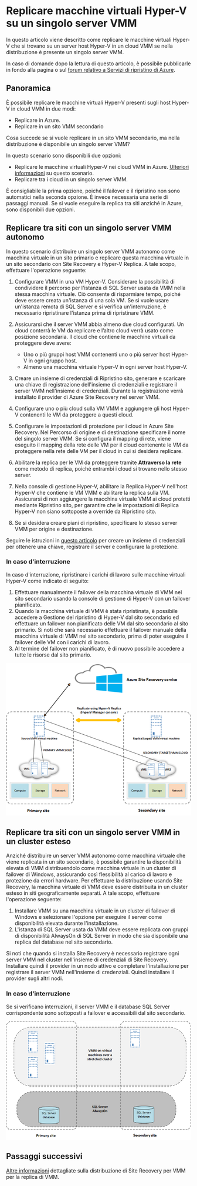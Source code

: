 
<properties
	pageTitle="Azure Site Recovery: Replicare macchine virtuali Hyper-V su un singolo server VMM | Microsoft Azure"
	description="In questo articolo viene descritto come replicare le macchine virtuali Hyper-V se si ha un singolo server VMM."
	services="site-recovery"
	documentationCenter=""
	authors="rayne-wiselman"
	manager="jwhit"
	editor=""/>

<tags
	ms.service="site-recovery"
	ms.devlang="na"
	ms.topic="article"
	ms.tgt_pltfrm="na"
	ms.workload="backup-recovery"
	ms.date="07/06/2016"
	ms.author="raynew"/>

#  Replicare macchine virtuali Hyper-V su un singolo server VMM

In questo articolo viene descritto come replicare le macchine virtuali Hyper-V che si trovano su un server host Hyper-V in un cloud VMM se nella distribuzione è presente un singolo server VMM.

In caso di domande dopo la lettura di questo articolo, è possibile pubblicarle in fondo alla pagina o sul [forum relativo a Servizi di ripristino di Azure](https://social.msdn.microsoft.com/forums/azure/home?forum=hypervrecovmgr).

## Panoramica

È possibile replicare le macchine virtuali Hyper-V presenti sugli host Hyper-V in cloud VMM in due modi:

- Replicare in Azure.
- Replicare in un sito VMM secondario

Cosa succede se si vuole replicare in un sito VMM secondario, ma nella distribuzione è disponibile un singolo server VMM?

In questo scenario sono disponibili due opzioni:

- Replicare le macchine virtuali Hyper-V nei cloud VMM in Azure. [Ulteriori informazioni](site-recovery-vmm-to-azure.md) su questo scenario.
- Replicare tra i cloud in un singolo server VMM.

È consigliabile la prima opzione, poiché il failover e il ripristino non sono automatici nella seconda opzione. È invece necessaria una serie di passaggi manuali. Se si vuole eseguire la replica tra siti anziché in Azure, sono disponibili due opzioni.


## Replicare tra siti con un singolo server VMM autonomo

In questo scenario distribuire un singolo server VMM autonomo come macchina virtuale in un sito primario e replicare questa macchina virtuale in un sito secondario con Site Recovery e Hyper-V Replica. A tale scopo, effettuare l'operazione seguente:

1. Configurare VMM in una VM Hyper-V. Considerare la possibilità di condividere il percorso per l'istanza di SQL Server usata da VMM nella stessa macchina virtuale. Ciò consente di risparmiare tempo, poiché deve essere creata un'istanza di una sola VM. Se si vuole usare un'istanza remota di SQL Server e si verifica un'interruzione, è necessario ripristinare l'istanza prima di ripristinare VMM.
2. Assicurarsi che il server VMM abbia almeno due cloud configurati. Un cloud conterrà le VM da replicare e l’altro cloud verrà usato come posizione secondaria. Il cloud che contiene le macchine virtuali da proteggere deve avere:

	- Uno o più gruppi host VMM contenenti uno o più server host Hyper-V in ogni gruppo host.
	- Almeno una macchina virtuale Hyper-V in ogni server host Hyper-V.
3. Creare un insieme di credenziali di Ripristino sito, generare e scaricare una chiave di registrazione dell'insieme di credenziali e registrare il server VMM nell'insieme di credenziali. Durante la registrazione verrà installato il provider di Azure Site Recovery nel server VMM.
4. Configurare uno o più cloud sulla VM VMM e aggiungere gli host Hyper-V contenenti le VM da proteggere a questi cloud.
3. Configurare le impostazioni di protezione per i cloud in Azure Site Recovery. Nel Percorso di origine e di destinazione specificare il nome del singolo server VMM. Se si configura il mapping di rete, viene eseguito il mapping della rete delle VM per il cloud contenente le VM da proteggere nella rete delle VM per il cloud in cui si desidera replicare.
4. Abilitare la replica per le VM da proteggere tramite **Attraverso la rete** come metodo di replica, poiché entrambi i cloud si trovano nello stesso server.
4. Nella console di gestione Hyper-V, abilitare la Replica Hyper-V nell'host Hyper-V che contiene le VM VMM e abilitare la replica sulla VM. Assicurarsi di non aggiungere la macchina virtuale VMM ai cloud protetti mediante Ripristino sito, per garantire che le impostazioni di Replica Hyper-V non siano sottoposte a override da Ripristino sito.
5. Se si desidera creare piani di ripristino, specificare lo stesso server VMM per origine e destinazione.

Seguire le istruzioni in [questo articolo](site-recovery-vmm-to-vmm.md) per creare un insieme di credenziali per ottenere una chiave, registrare il server e configurare la protezione.

### In caso d'interruzione

In caso d'interruzione, ripristinare i carichi di lavoro sulle macchine virtuali Hyper-V come indicato di seguito:

1. Effettuare manualmente il failover della macchina virtuale di VMM nel sito secondario usando la console di gestione di Hyper-V con un failover pianificato.
2. Quando la macchina virtuale di VMM è stata ripristinata, è possibile accedere a Gestione del ripristino di Hyper-V dal sito secondario ed effettuare un failover non pianificato delle VM dal sito secondario al sito primario. Si noti che sarà necessario effettuare il failover manuale della macchina virtuale di VMM nel sito secondario, prima di poter eseguire il failover delle VM con i carichi di lavoro.
3. Al termine del failover non pianificato, è di nuovo possibile accedere a tutte le risorse dal sito primario.


![Server VMM virtuale autonomo](./media/site-recovery-single-vmm/single-vmm-standalone.png)

## Replicare tra siti con un singolo server VMM in un cluster esteso

Anziché distribuire un server VMM autonomo come macchina virtuale che viene replicata in un sito secondario, è possibile garantire la disponibilità elevata di VMM distribuendolo come macchina virtuale in un cluster di failover di Windows, assicurando così flessibilità al carico di lavoro e protezione da errori hardware. Per effettuare la distribuzione usando Site Recovery, la macchina virtuale di VMM deve essere distribuita in un cluster esteso in siti geograficamente separati. A tale scopo, effettuare l'operazione seguente:

1. Installare VMM su una macchina virtuale in un cluster di failover di Windows e selezionare l'opzione per eseguire il server come disponibilità elevata durante l'installazione.
2. L'istanza di SQL Server usata da VMM deve essere replicata con gruppi di disponibilità AlwaysOn di SQL Server in modo che sia disponibile una replica del database nel sito secondario.

Si noti che quando si installa Site Recovery è necessario registrare ogni server VMM nel cluster nell'insieme di credenziali di Site Recovery. Installare quindi il provider in un nodo attivo e completare l'installazione per registrare il server VMM nell'insieme di credenziali. Quindi installare il provider sugli altri nodi.
 
### In caso d'interruzione 

Se si verificano interruzioni, il server VMM e il database SQL Server corrispondente sono sottoposti a failover e accessibili dal sito secondario.

![Server VMM virtuale cluster](./media/site-recovery-single-vmm/single-vmm-cluster.png)

## Passaggi successivi

[Altre informazioni](site-recovery-vmm-to-vmm.md) dettagliate sulla distribuzione di Site Recovery per VMM per la replica di VMM.




 

<!---HONumber=AcomDC_0706_2016-->